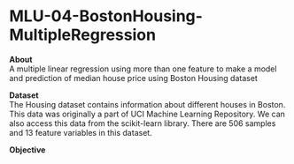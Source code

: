# MLU-04-BostonHousing-MultipleRegression

**About**<br>
A multiple linear regression using more than one feature to make a model and prediction of median house price using Boston Housing dataset 

**Dataset**<br>
The Housing dataset contains information about different houses in Boston. This data was originally a part of UCI Machine Learning Repository. We can also access this data from the scikit-learn library. There are 506 samples and 13 feature variables in this dataset. 

**Objective**<br>

